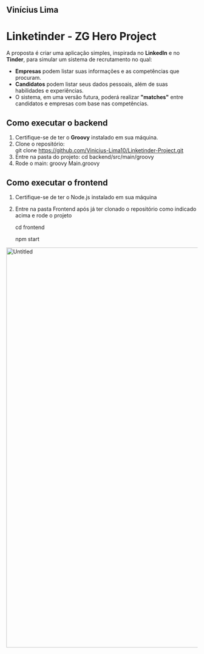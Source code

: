## Vinícius Lima

# Linketinder - ZG Hero Project  

A proposta é criar uma aplicação simples, inspirada no **LinkedIn** e no **Tinder**, para simular um sistema de recrutamento no qual:  
- **Empresas** podem listar suas informações e as competências que procuram.  
- **Candidatos** podem listar seus dados pessoais, além de suas habilidades e experiências.  
- O sistema, em uma versão futura, poderá realizar **"matches"** entre candidatos e empresas com base nas competências.  

## Como executar o backend
1. Certifique-se de ter o **Groovy** instalado em sua máquina.  
2. Clone o repositório:  
   git clone https://github.com/Vinicius-Lima10/Linketinder-Project.git
3. Entre na pasta do projeto:
   cd backend/src/main/groovy
4. Rode o main:
    groovy Main.groovy

## Como executar o frontend
1. Certifique-se de ter o Node.js instalado em sua máquina
2. Entre na pasta Frontend após já ter clonado o repositório como indicado acima e rode o projeto
   
   cd frontend

   npm start

<img width="1596" height="1051" alt="Untitled" src="https://github.com/user-attachments/assets/345188a6-2cd0-4fc1-a125-75ee74c92da3" />
